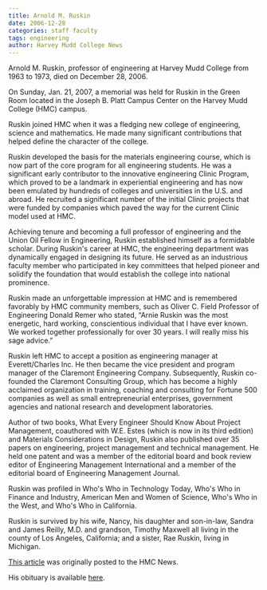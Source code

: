 ```yaml
---
title: Arnold M. Ruskin
date: 2006-12-28
categories: staff faculty
tags: engineering
author: Harvey Mudd College News
---
```

Arnold M. Ruskin, professor of engineering at Harvey Mudd College from 1963 to 1973, died on December 28, 2006.

On Sunday, Jan. 21, 2007, a memorial was held for Ruskin in the Green Room located in the Joseph B. Platt Campus Center on the Harvey Mudd College (HMC) campus.

Ruskin joined HMC when it was a fledging new college of engineering, science and mathematics. He made many significant contributions that helped define the character of the college.

Ruskin developed the basis for the materials engineering course, which is now part of the core program for all engineering students. He was a significant early contributor to the innovative engineering Clinic Program, which proved to be a landmark in experiential engineering and has now been emulated by hundreds of colleges and universities in the U.S. and abroad. He recruited a significant number of the initial Clinic projects that were funded by companies which paved the way for the current Clinic model used at HMC.

Achieving tenure and becoming a full professor of engineering and the Union Oil Fellow in Engineering, Ruskin established himself as a formidable scholar. During Ruskin's career at HMC, the engineering department was dynamically engaged in designing its future. He served as an industrious faculty member who participated in key committees that helped pioneer and solidify the foundation that would establish the college into national prominence.

Ruskin made an unforgettable impression at HMC and is remembered favorably by HMC community members, such as Oliver C. Field Professor of Engineering Donald Remer who stated, “Arnie Ruskin was the most energetic, hard working, conscientious individual that I have ever known. We worked together professionally for over 30 years. I will really miss his sage advice.”

Ruskin left HMC to accept a position as engineering manager at Everett/Charles Inc. He then became the vice president and program manager of the Claremont Engineering Company. Subsequently, Ruskin co-founded the Claremont Consulting Group, which has become a highly acclaimed organization in training, coaching and consulting for Fortune 500 companies as well as small entrepreneurial enterprises, government agencies and national research and development laboratories.

Author of two books, What Every Engineer Should Know About Project Management, coauthored with W.E. Estes (which is now in its third edition) and Materials Considerations in Design, Ruskin also published over 35 papers on engineering, project management and technical management. He held one patent and was a member of the editorial board and book review editor of Engineering Management International and a member of the editorial board of Engineering Management Journal.

Ruskin was profiled in Who's Who in Technology Today, Who's Who in Finance and Industry, American Men and Women of Science, Who's Who in the West, and Who's Who in California.

Ruskin is survived by his wife, Nancy, his daughter and son-in-law, Sandra and James Reilly, M.D. and grandson, Timothy Maxwell all living in the county of Los Angeles, California; and a sister, Rae Ruskin, living in Michigan.

[This article](https://www.hmc.edu/non-wp-sites/old-news/ArnoldRuskin.php) was originally posted to the HMC News.

His obituary is available [here](https://www.legacy.com/obituaries/latimes/obituary.aspx?n=arnold-ruskin&pid=86012309).